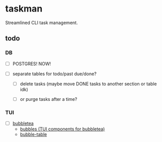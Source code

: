 # taskman

Streamlined CLI task management.

## todo

### DB

- [ ] POSTGRES! NOW!

- [ ] separate tables for todo/past due/done?
    - [ ] delete tasks (maybe move DONE tasks to another section or table idk)
    - [ ] or purge tasks after a time?


### TUI

- [ ] [bubbletea](https://github.com/charmbracelet/bubbletea)
    - [bubbles (TUI components for bubbletea)](https://github.com/charmbracelet/bubbles)
    - [bubble-table](https://github.com/Evertras/bubble-table)
